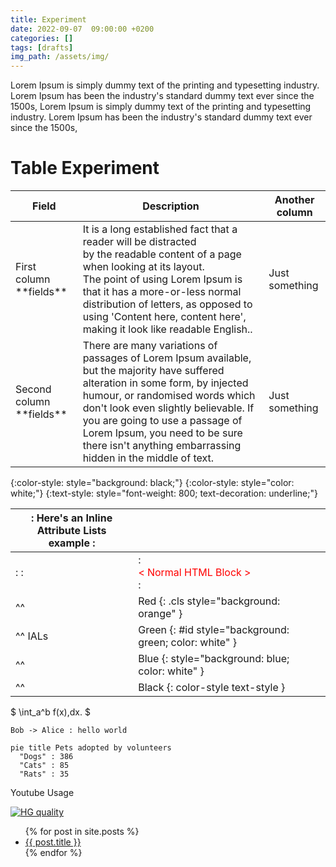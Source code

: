 ```yaml
---
title: Experiment
date: 2022-09-07  09:00:00 +0200
categories: []
tags: [drafts]
img_path: /assets/img/
---
```

Lorem Ipsum is simply dummy text of the printing and typesetting industry. Lorem Ipsum has been the industry's standard dummy text ever since the 1500s, Lorem Ipsum is simply dummy text of the printing and typesetting industry. Lorem Ipsum has been the industry's standard dummy text ever since the 1500s, 
<!--more-->
# Table Experiment

<table>
<thead>
<tr class="header">
<th>Field</th>
<th>Description</th>
<th>Another column</th>
</tr>
</thead>
<tbody>
<tr>
<td markdown="span">First column **fields**</td>
<td markdown="span">
It is a long established fact that a reader will be distracted<br/>
by the readable content of a page when looking at its layout.<br/>
The point of using Lorem Ipsum is that it has a more-or-less normal<br/>
distribution of letters, as opposed to using 'Content here, content here',<br/>
making it look like readable English..</td>
<td markdown="span">Just something</td>
</tr>
<tr>
<td markdown="span">Second column **fields**</td>
<td markdown="span">There are many variations of passages of Lorem Ipsum available, but the majority have suffered alteration in some form, by injected humour, or randomised words which don't look even slightly believable. If you are going to use a passage of Lorem Ipsum, you need to be sure there isn't anything embarrassing hidden in the middle of text.</td>
<td markdown="span">Just something</td>
</tr>
</tbody>
</table>

{:color-style: style="background: black;"}
{:color-style: style="color: white;"}
{:text-style: style="font-weight: 800; text-decoration: underline;"}

|:             Here's an Inline Attribute Lists example                :||||
| ------- | ------------------ | -------------------- | ------------------ |
|:       :|:  <div style="color: red;"> &lt; Normal HTML Block > </div> :|||
| ^^      |   Red    {: .cls style="background: orange" }                |||
| ^^ IALs |   Green  {: #id style="background: green; color: white" }    |||
| ^^      |   Blue   {: style="background: blue; color: white" }         |||
| ^^      |   Black  {: color-style text-style }                         |||

$ \int\_a^b f(x)\,dx. $

```plantuml!
Bob -> Alice : hello world
```

```mermaid!
pie title Pets adopted by volunteers
  "Dogs" : 386
  "Cats" : 85
  "Rats" : 35
```

Youtube Usage

[![HG quality](https://img.youtube.com/vi/dTd7f-jK_BE/hqdefault.jpg)](https://www.youtube.com/watch?v=dTd7f-jK_BE "This is a tooltip")

<ul>
  {% for post in site.posts %}
    <li>
      <a href="{{ post.url }}">{{ post.title }}</a>
    </li>
  {% endfor %}
</ul>
